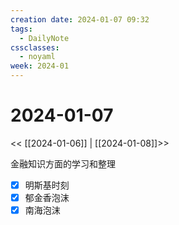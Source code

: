 ```yaml
---
creation date: 2024-01-07 09:32
tags:
  - DailyNote
cssclasses:
  - noyaml
week: 2024-01
---
```


# 2024-01-07

<< [[2024-01-06]] | [[2024-01-08]]>>

金融知识方面的学习和整理

- [x] 明斯基时刻
- [x] 郁金香泡沫
- [x] 南海泡沫